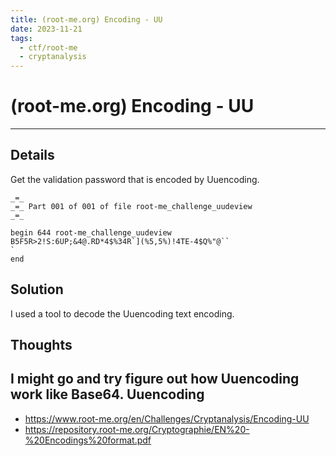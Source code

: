 ```yaml
---
title: (root-me.org) Encoding - UU
date: 2023-11-21
tags:
  - ctf/root-me
  - cryptanalysis
---
```


# (root-me.org) Encoding - UU

---

## Details

Get the validation password that is encoded by Uuencoding.

```
_=_ 
_=_ Part 001 of 001 of file root-me_challenge_uudeview
_=_ 

begin 644 root-me_challenge_uudeview
B5F5R>2!S:6UP;&4@.RD*4$%34R`](%5,5%)!4TE-4$Q%"@``
`
end
```

## Solution

I used a tool to decode the Uuencoding text encoding.

## Thoughts

I might go and try figure out how Uuencoding work like Base64.
Uuencoding
---

- https://www.root-me.org/en/Challenges/Cryptanalysis/Encoding-UU
- https://repository.root-me.org/Cryptographie/EN%20-%20Encodings%20format.pdf